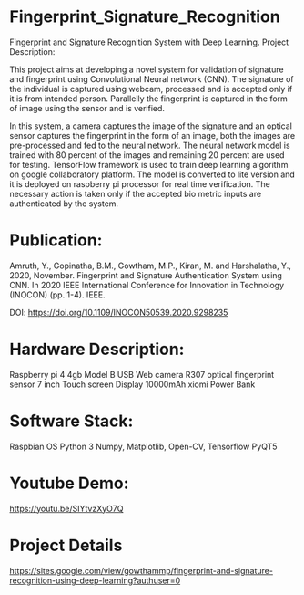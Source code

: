 # Fingerprint_Signature_Recognition
Fingerprint and Signature Recognition System with Deep Learning. 
Project Description:

This project aims at developing a novel system for validation of signature and fingerprint using Convolutional Neural network (CNN). The signature of the individual is captured using webcam, processed and is accepted only if it is from intended person. Parallelly the fingerprint is captured in the form of image using the sensor and is verified.

In this system, a camera captures the image of the signature and an optical sensor captures the fingerprint in the form of an image, both the images are pre-processed and fed to the neural network. The neural network model is trained with 80 percent of the images and remaining 20 percent are used for testing. TensorFlow framework is used to train deep learning algorithm on google collaboratory platform. The model is converted to lite version and it is deployed on raspberry pi processor for real time verification. The necessary action is taken only if the accepted bio metric inputs are authenticated by the system.

# Publication:

Amruth, Y., Gopinatha, B.M., Gowtham, M.P., Kiran, M. and Harshalatha, Y., 2020, November. Fingerprint and Signature Authentication System using CNN. In 2020 IEEE International Conference for Innovation in Technology (INOCON) (pp. 1-4). IEEE.  

DOI: https://doi.org/10.1109/INOCON50539.2020.9298235 

# Hardware Description:

Raspberry pi 4  4gb  Model B
USB Web camera
R307 optical fingerprint sensor
7 inch Touch screen Display
10000mAh xiomi Power Bank

# Software Stack:
Raspbian OS
Python 3
Numpy, Matplotlib, Open-CV, Tensorflow
PyQT5

# Youtube Demo:
https://youtu.be/SIYtvzXyO7Q

# Project Details
https://sites.google.com/view/gowthammp/fingerprint-and-signature-recognition-using-deep-learning?authuser=0
